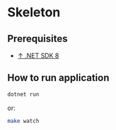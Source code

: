 # Skeleton

## Prerequisites

- [↑ .NET SDK 8](https://dotnet.microsoft.com/en-us/download/dotnet/8.0)

## How to run application

```bash
dotnet run
```
or:

```bash
make watch
```
